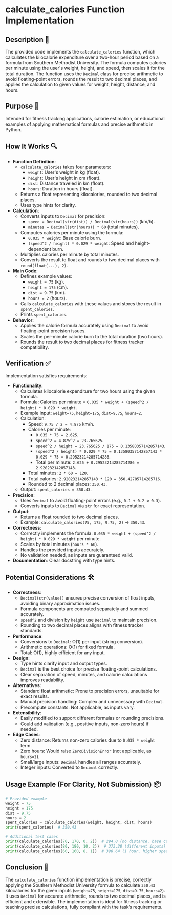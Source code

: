 # calculate_calories Function Implementation

## Description 📝

The provided code implements the `calculate_calories` function, which calculates the kilocalorie expenditure over a two-hour period based on a formula from Southern Methodist University.
The formula computes calories per minute using the user's weight, height, and speed, then scales it for the total duration.
The function uses the `Decimal` class for precise arithmetic to avoid floating-point errors, rounds the result to two decimal places, and applies the calculation to given values for weight, height, distance, and hours.

## Purpose 🎯

Intended for fitness tracking applications, calorie estimation, or educational examples of applying mathematical formulas and precise arithmetic in Python.

## How It Works 🔍

-   **Function Definition**:
    -   `calculate_calories` takes four parameters:
        -   `weight`: User's weight in kg (float).
        -   `height`: User's height in cm (float).
        -   `dist`: Distance traveled in km (float).
        -   `hours`: Duration in hours (float).
    -   Returns a float representing kilocalories, rounded to two decimal places.
    -   Uses type hints for clarity.
-   **Calculation**:
    -   Converts inputs to `Decimal` for precision:
        -   `speed = Decimal(str(dist)) / Decimal(str(hours))` (km/h).
        -   `minutes = Decimal(str(hours)) * 60` (total minutes).
    -   Computes calories per minute using the formula:
        -   `0.035 * weight`: Base calorie burn.
        -   `(speed^2 / height) * 0.029 * weight`: Speed and height-dependent burn.
    -   Multiplies calories per minute by total minutes.
    -   Converts the result to float and rounds to two decimal places with `round(float(...), 2)`.
-   **Main Code**:
    -   Defines example values:
        -   `weight = 75` (kg).
        -   `height = 175` (cm).
        -   `dist = 9.75` (km).
        -   `hours = 2` (hours).
    -   Calls `calculate_calories` with these values and stores the result in `spent_calories`.
    -   Prints `spent_calories`.
-   **Behavior**:
    -   Applies the calorie formula accurately using `Decimal` to avoid floating-point precision issues.
    -   Scales the per-minute calorie burn to the total duration (two hours).
    -   Rounds the result to two decimal places for fitness tracker compatibility.

## Verification ✅

Implementation satisfies requirements:

-   **Functionality**:
    -   Calculates kilocalorie expenditure for two hours using the given formula.
    -   Formula: Calories per minute = `0.035 * weight + (speed^2 / height) * 0.029 * weight`.
    -   Example input: `weight=75`, `height=175`, `dist=9.75`, `hours=2`.
    -   Calculation:
        -   Speed: `9.75 / 2 = 4.875` km/h.
        -   Calories per minute:
            -   `0.035 * 75 = 2.625`.
            -   `speed^2 = 4.875^2 = 23.765625`.
            -   `speed^2 / height = 23.765625 / 175 = 0.13580357142857143`.
            -   `(speed^2 / height) * 0.029 * 75 = 0.13580357142857143 * 0.029 * 75 = 0.29523214285714286`.
            -   Total per minute: `2.625 + 0.29523214285714286 = 2.920232142857143`.
        -   Total minutes: `2 * 60 = 120`.
        -   Total calories: `2.920232142857143 * 120 = 350.42785714285716`.
        -   Rounded to 2 decimal places: `350.43`.
    -   Output: `spent_calories = 350.43`.
-   **Precision**:
    -   Uses `Decimal` to avoid floating-point errors (e.g., `0.1 + 0.2 ≠ 0.3`).
    -   Converts inputs to `Decimal` via `str` for exact representation.
-   **Output**:
    -   Returns a float rounded to two decimal places.
    -   Example: `calculate_calories(75, 175, 9.75, 2)` → `350.43`.
-   **Correctness**:
    -   Correctly implements the formula: `0.035 * weight + (speed^2 / height) * 0.029 * weight` per minute.
    -   Scales by total minutes (`hours * 60`).
    -   Handles the provided inputs accurately.
    -   No validation needed, as inputs are guaranteed valid.
-   **Documentation**: Clear docstring with type hints.

## Potential Considerations 🛠️

-   **Correctness**:
    -   `Decimal(str(value))` ensures precise conversion of float inputs, avoiding binary approximation issues.
    -   Formula components are computed separately and summed accurately.
    -   `speed^2` and division by `height` use `Decimal` to maintain precision.
    -   Rounding to two decimal places aligns with fitness tracker standards.
-   **Performance**:
    -   Conversions to `Decimal`: O(1) per input (string conversion).
    -   Arithmetic operations: O(1) for fixed formula.
    -   Total: O(1), highly efficient for any input.
-   **Design**:
    -   Type hints clarify input and output types.
    -   `Decimal` is the best choice for precise floating-point calculations.
    -   Clear separation of speed, minutes, and calorie calculations improves readability.
-   **Alternatives**:
    -   Standard float arithmetic: Prone to precision errors, unsuitable for exact results.
    -   Manual precision handling: Complex and unnecessary with `Decimal`.
    -   Precompute constants: Not applicable, as inputs vary.
-   **Extensibility**:
    -   Easily modified to support different formulas or rounding precisions.
    -   Could add validation (e.g., positive inputs, non-zero hours) if needed.
-   **Edge Cases**:
    -   Zero distance: Returns non-zero calories due to `0.035 * weight` term.
    -   Zero hours: Would raise `ZeroDivisionError` (not applicable, as `hours=2`).
    -   Small/large inputs: `Decimal` handles all ranges accurately.
    -   Integer inputs: Converted to `Decimal` correctly.

## Usage Example (For Clarity, Not Submission) 📦

```python
# Provided example
weight = 75
height = 175
dist = 9.75
hours = 2
spent_calories = calculate_calories(weight, height, dist, hours)
print(spent_calories)  # 350.43

# Additional test cases
print(calculate_calories(70, 170, 0, 2))  # 294.0 (no distance, base calorie burn)
print(calculate_calories(80, 180, 10, 2))  # 373.28 (different inputs)
print(calculate_calories(60, 160, 8, 1))  # 398.64 (1 hour, higher speed)
```

## Conclusion 🚀

The `calculate_calories` function implementation is precise, correctly applying the Southern Methodist University formula to calculate `350.43` kilocalories for the given inputs (`weight=75`, `height=175`, `dist=9.75`, `hours=2`).
It uses `Decimal` for accurate arithmetic, rounds to two decimal places, and is efficient and extensible.
The implementation is ideal for fitness tracking or teaching precise calculations, fully compliant with the task’s requirements.
